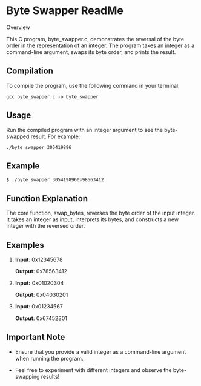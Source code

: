 
# Byte Swapper ReadMe

Overview

This C program, byte_swapper.c, demonstrates the reversal of the byte order in the representation of an integer. The program takes an integer as a command-line argument, swaps its byte order, and prints the result.

## Compilation

To compile the program, use the following command in your terminal:

```
gcc byte_swapper.c -o byte_swapper
```

## Usage

Run the compiled program with an integer argument to see the byte-swapped result. For example:

```
./byte_swapper 305419896
```

## Example

```
$ ./byte_swapper 3054198960x98563412
```

## Function Explanation

The core function, swap_bytes, reverses the byte order of the input integer. It takes an integer as input, interprets its bytes, and constructs a new integer with the reversed order.

## Examples

1. **Input**: 0x12345678

   **Output**: 0x78563412

2. **Input:** 0x01020304

   **Output**: 0x04030201

3. **Input**: 0x01234567

   **Output**: 0x67452301
   
## Important Note

- Ensure that you provide a valid integer as a command-line argument when running the program.

- Feel free to experiment with different integers and observe the byte-swapping results!



